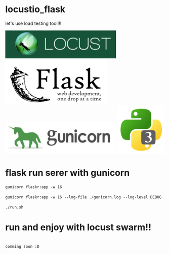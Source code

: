 # locustio_flask
let's use load testing tool!!!

<p align="left">
  <img src="./.img/locust.png" width="350"/>
  <img src="./.img/flask.png" width="320"/>
  <img src="./.img/gunicorn.png" width="350"/>
  <img src="./.img/python3.png" width="150"/>
</p>




# flask run serer with gunicorn 
```
gunicorn flaskr:app -w 16

gunicorn flaskr:app -w 16 --log-file ./gunicorn.log --log-level DEBUG

./run.sh
```

# run and enjoy with locust swarm!!

```

comming soon :D 

```
